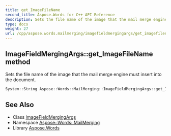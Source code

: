 ```yaml
---
title: get_ImageFileName
second_title: Aspose.Words for C++ API Reference
description: Sets the file name of the image that the mail merge engine must insert into the document.
type: docs
weight: 27
url: /cpp/aspose.words.mailmerging/imagefieldmergingargs/get_imagefilename/
---
```

## ImageFieldMergingArgs::get_ImageFileName method


Sets the file name of the image that the mail merge engine must insert into the document.

```cpp
System::String Aspose::Words::MailMerging::ImageFieldMergingArgs::get_ImageFileName() const
```

## See Also

* Class [ImageFieldMergingArgs](../)
* Namespace [Aspose::Words::MailMerging](../../)
* Library [Aspose.Words](../../../)
